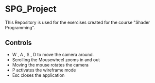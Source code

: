 # SPG_Project

This Repository is used for the exercises created for the course "Shader Programming".

## Controls

* W , A , S , D to move the camera around.   
* Scrolling the Mousewheel zooms in and out
* Moving the mouse rotates the camera
* P activates the wireframe mode
* Esc closes the application
